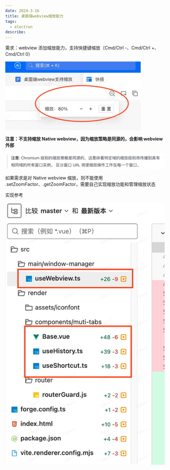 ```yaml
---
date: 2024-3-16
title: 桌面端webview缩放能力
tags:
  - electron
describe:
---
```


需求：webview 添加缩放能力，支持快捷键缩放（Cmd/Ctrl -、Cmd/Ctrl +、Cmd/Ctrl 0）

![electron-webview-zoom](./images/electron-webview-zoom.png)

**注意：不支持缩放 Native webview，因为缩放策略是同源的，会影响 webview 外部**

![electron-webview-zoom1](./images/electron-webview-zoom1.png)

如果需求是对 Native webview 缩放，则不能使用 <webview>.setZoomFactor、<webview>.getZoomFactor，需要自己实现缩放功能和管理缩放状态

实现参考

![electron-webview-zoom2](./images/electron-webview-zoom2.png)

